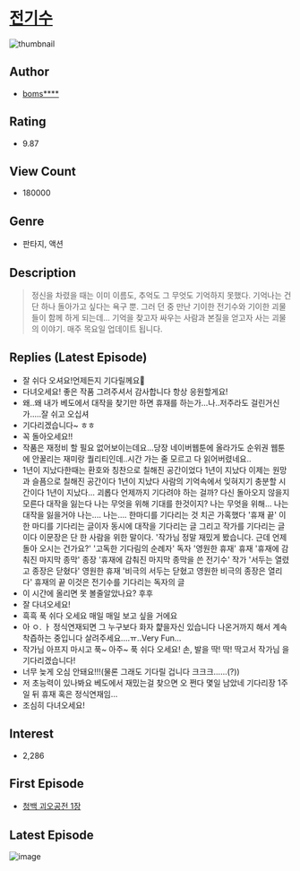 # [전기수](https://comic.naver.com/bestChallenge/list?titleId=742468)
![thumbnail](https://image-comic.pstatic.net/user_contents_data/challenge_comic/2020/04/30/331920/thumbnail_202x164a1f3c6e1_58ce_484a_998b_ff6f7734f199_00001796.JPEG)

## Author
- [boms****](https://comic.naver.com/artistTitle?id=331920)

## Rating
- 9.87

## View Count
- 180000

## Genre
- 판타지, 액션

## Description
> 정신을 차렸을 때는 이미 이름도, 추억도 그 무엇도 기억하지 못했다. 기억나는 건 단 하나 돌아가고 싶다는 욕구 뿐. 그러 던 중 만난 기이한 전기수와 기이한 괴물들이 함께 하게 되는데… 기억을 찾고자 싸우는 사람과 본질을 얻고자 사는 괴물의 이야기. 매주 목요일 업데이트 됩니다.

## Replies (Latest Episode)
- 잘 쉬다 오셔요!언제든지 기다릴께요🤗
- 다녀오세요! 좋은 작품 그려주셔서 감사합니다 항상 응원할게요!
- 왜..왜 내가 베도에서 대작을 찾기만 하면 휴재를 하는가...나..저주라도 걸린거신가.....잘 쉬고 오십셔
- 기다리겠습니다~ ㅎㅎ
- 꼭 돌아오세요!!
- 작품은 재정비 할 필요 없어보이는데요...당장 네이버웹툰에 올라가도 순위권 웹툰에 안꿀리는 재미랑 퀄리티인데..시간 가는 줄 모르고 다 읽어버렸네요..
- 1년이 지났다한때는 환호와 칭찬으로 칠해진 공간이었다 1년이 지났다 이제는 원망과 슬픔으로 칠해진 공간이다 1년이 지났다 사람의 기억속에서 잊혀지기 충분할 시간이다 1년이 지났다... 괴롭다 언제까지 기다려야 하는 걸까? 다신 돌아오지 않을지 모른다 대작을 잃는다 나는 무엇을 위해 기대를 한것이지? 나는 무엇을 위해... 나는 대작을 잃을거야 나는.... 나는.... 한마디를 기다리는 것 치곤 가혹했다 '휴재 끝' 이 한 마디를 기다리는 글이자 동시에 대작을 기다리는 글 그리고 작가를 기다리는 글이다 이문장은 단 한 사람을 위한 말이다. '작가님 정말 재밌게 봤습니다. 근데 언제 돌아 오시는 건가요?' '고독한 기다림의 순례자' 독자 '영원한 휴재' 휴재 '휴재에 감춰진 마지막 종막' 종장 '휴재에 감춰진 마지막 종막을 쓴 전기수' 작가 '서두는 열렸고 종장은 닫혔다' 영원한 휴재 '비극의 서두는 닫혔고 영원한 비극의 종장은 열리다' 휴재의 끝 이것은 전기수를 기다리는 독자의 글
- 이 시간에 올리면 못 볼줄알았나요? 후후
- 잘 다녀오세요!
- 흑흑 푹 쉬다 오세요 매일 매일 보고 싶을 거에요
- 아 ㅇ. ㅏ 정식연재되면 그 누구보다 화자 햝을자신 있습니다 나온거까지 해서 계속 착즙하는 중입니다 살려주세요....ㅠ..Very Fun...
- 작가님 아프지 마시고 푹~ 아주~ 푹 쉬다 오세요! 손, 발을 딱! 딱! 딱고서 작가님 을 기다리겠습니다!
- 너무 늦게 오심 안돼요!!!(물론 그래도 기다릴 겁니다 크크크......(?))
- 저 초능력이 있나봐요 베도에서 재밌는걸 찾으면 오 쩐다 몇일 남았네 기다리장 1주일 뒤 휴재 혹은 정식연재임...
- 조심히 다녀오세요!

## Interest
- 2,286

## First Episode
- [청백 괴오공전 1장](https://comic.naver.com/bestChallenge/detail?titleId=742468&no=1)

## Latest Episode
![image](https://image-comic.pstatic.net/user_contents_data/challenge_comic/2020/05/27/331920/upload_7148401396330817123.jpeg)
